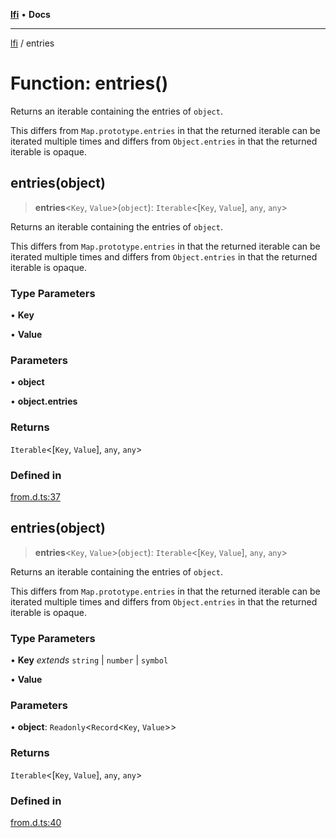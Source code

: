[**lfi**](../readme.md) • **Docs**

---

[lfi](../globals.md) / entries

# Function: entries()

Returns an iterable containing the entries of `object`.

This differs from `Map.prototype.entries` in that the returned iterable can be
iterated multiple times and differs from `Object.entries` in that the returned
iterable is opaque.

## entries(object)

> **entries**\<`Key`, `Value`\>(`object`): `Iterable`\<[`Key`, `Value`], `any`, `any`\>

Returns an iterable containing the entries of `object`.

This differs from `Map.prototype.entries` in that the returned iterable can be
iterated multiple times and differs from `Object.entries` in that the returned
iterable is opaque.

### Type Parameters

• **Key**

• **Value**

### Parameters

• **object**

• **object.entries**

### Returns

`Iterable`\<[`Key`, `Value`], `any`, `any`\>

### Defined in

[from.d.ts:37](https://github.com/TomerAberbach/lfi/blob/85d6360ac7d8f71c70f308d2ace5bc2aa99ab03d/src/operations/from.d.ts#L37)

## entries(object)

> **entries**\<`Key`, `Value`\>(`object`): `Iterable`\<[`Key`, `Value`], `any`, `any`\>

Returns an iterable containing the entries of `object`.

This differs from `Map.prototype.entries` in that the returned iterable can be
iterated multiple times and differs from `Object.entries` in that the returned
iterable is opaque.

### Type Parameters

• **Key** _extends_ `string` \| `number` \| `symbol`

• **Value**

### Parameters

• **object**: `Readonly`\<`Record`\<`Key`, `Value`\>\>

### Returns

`Iterable`\<[`Key`, `Value`], `any`, `any`\>

### Defined in

[from.d.ts:40](https://github.com/TomerAberbach/lfi/blob/85d6360ac7d8f71c70f308d2ace5bc2aa99ab03d/src/operations/from.d.ts#L40)
